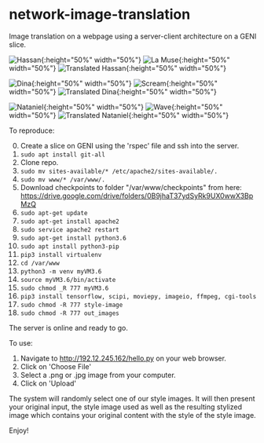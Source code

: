 # network-image-translation
Image translation on a webpage using a server-client architecture on a GENI slice.

![Hassan](images/hassan.jpg?raw=true "Hassan"){:height="50%" width="50%"}
![La Muse](images/la_muse.jpg?raw=true "La Muse"){:height="50%" width="50%"}
![Translated Hassan](images/hassan_translated.jpg?raw=true "Translated Hassan"){:height="50%" width="50%"}

![Dina](images/dina.jpg?raw=true "Dina"){:height="50%" width="50%"}
![Scream](images/scream.jpg?raw=true "Scream"){:height="50%" width="50%"}
![Translated Dina](images/dina_translated.jpg?raw=true "Translated Dina"){:height="50%" width="50%"}

![Nataniel](images/nataniel.png?raw=true "Nataniel"){:height="50%" width="50%"}
![Wave](images/wave.jpg?raw=true "Wave"){:height="50%" width="50%"}
![Translated Nataniel](images/nataniel_translated.png?raw=true "Translated Nataniel"){:height="50%" width="50%"}


To reproduce:

0. Create a slice on GENI using the 'rspec' file and ssh into the server.
1. ```sudo apt install git-all```
2. Clone repo.
3. ```sudo mv sites-available/* /etc/apache2/sites-available/.```
4. ```sudo mv www/* /var/www/.```
5. Download checkpoints to folder "/var/www/checkpoints" from here: https://drive.google.com/drive/folders/0B9jhaT37ydSyRk9UX0wwX3BpMzQ
6. ```sudo apt-get update```
7. ```sudo apt-get install apache2```
8. ```sudo service apache2 restart```
9. ```sudo apt-get install python3.6```
10. ```sudo apt install python3-pip```
11. ```pip3 install virtualenv```
12. ```cd /var/www```
13. ```python3 -m venv myVM3.6```
14. ```source myVM3.6/bin/activate```
15. ```sudo chmod _R 777 myVM3.6```
16. ```pip3 install tensorflow, scipi, moviepy, imageio, ffmpeg, cgi-tools```
17. ```sudo chmod -R 777 style-image```
18. ```sudo chmod -R 777 out_images```

The server is online and ready to go.

To use:

1. Navigate to http://192.12.245.162/hello.py on your web browser.
2. Click on 'Choose File'
3. Select a .png or .jpg image from your computer.
4. Click on 'Upload'

The system will randomly select one of our style images. It will then present your original input, the style image used as well as the resulting stylized image which contains your original content with the style of the style image.

Enjoy!

